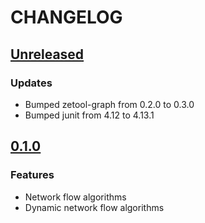 # CHANGELOG

## [Unreleased]

### Updates

- Bumped zetool-graph from 0.2.0 to 0.3.0
- Bumped junit from 4.12 to 4.13.1

## [0.1.0]

### Features

- Network flow algorithms
- Dynamic network flow algorithms

[Unreleased]: https://github.com/zetool/network-flow/compare/network-flow-0.1.0...HEAD
[0.1.0]: https://github.com/zetool/network-flow/compare/c810272472b9961a627d51cf1247e5e61128f13d...network-flow-0.1.0
